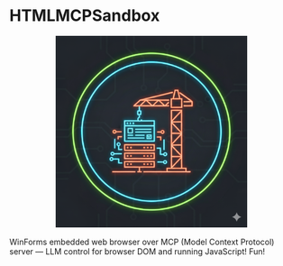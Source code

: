# HTMLMCPSandbox
<p align="center">
  <img src='https://github.com/jwoolcox/HTMLMCPSandbox/blob/main/appIcon.png' width='340' />
</p>

WinForms embedded web browser over MCP (Model Context Protocol) server — LLM control for browser DOM and running JavaScript! Fun!
